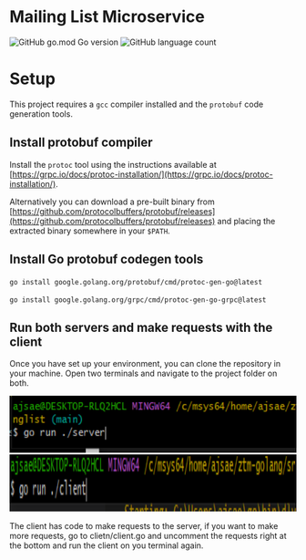 # Mailing List Microservice

![GitHub go.mod Go version](https://img.shields.io/github/go-mod/go-version/ajsaenz1091/mailing-list-microservice) ![GitHub language count](https://img.shields.io/github/languages/count/ajsaenz1091/mailing-list-microservice) 

# Setup

This project requires a `gcc` compiler installed and the `protobuf` code generation tools.

## Install protobuf compiler

Install the `protoc` tool using the instructions available at [https://grpc.io/docs/protoc-installation/](https://grpc.io/docs/protoc-installation/).

Alternatively you can download a pre-built binary from [https://github.com/protocolbuffers/protobuf/releases](https://github.com/protocolbuffers/protobuf/releases) and placing the extracted binary somewhere in your `$PATH`.

## Install Go protobuf codegen tools

`go install google.golang.org/protobuf/cmd/protoc-gen-go@latest`

`go install google.golang.org/grpc/cmd/protoc-gen-go-grpc@latest`

## Run both servers and make requests with the client

Once you have set up your environment, you can clone the repository in your machine. Open two terminals and navigate to the project folder on both.

<img src="images/server-snippet.PNG" height="100">

<img src="images/client-snippet.PNG" height="100">

The client has code to make requests to the server, if you want to make more requests, go to clietn/client.go and uncomment the requests right at the bottom and run the client on you terminal again.



